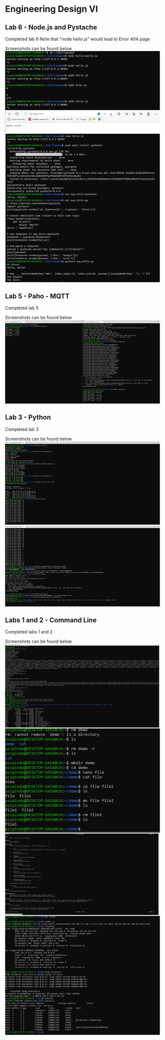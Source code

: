 # Engineering Design VI

## Lab 6 - Node.js and Pystache
Completed lab 6 
Note that "node hello.js" would lead to Error 404 page

Screenshots can be found below
![Lab_6_Screenshot_1.png](https://github.com/aszpindo/Engineering-Design-6/blob/main/Lab_Images/Lab_6_Screenshot_1.png)
![Lab_6_Screenshot_2.png](https://github.com/aszpindo/Engineering-Design-6/blob/main/Lab_Images/Lab_6_Screenshot_2.png)
![Lab_6_Screenshot_3.png](https://github.com/aszpindo/Engineering-Design-6/blob/main/Lab_Images/Lab_6_Screenshot_3.png)

## Lab 5 - Paho - MQTT
Completed lab 5 

Screenshots can be found below
![Lab_5_Screenshot_1.png](https://github.com/aszpindo/Engineering-Design-6/blob/main/Lab_Images/Lab_5_Screenshot_1.png)

## Lab 3 - Python
Completed lab 3 

Screenshots can be found below
![Lab_3_Screenshot_1.png](https://github.com/aszpindo/Engineering-Design-6/blob/main/Lab_Images/Lab_3_Screenshot_1.png)
![Lab_3_Screenshot_2.png](https://github.com/aszpindo/Engineering-Design-6/blob/main/Lab_Images/Lab_3_Screenshot_2.png)

## Labs 1 and 2 - Command Line
Completed labs 1 and 2 

Screenshots can be found below
![Lab_1_Screenshot_1.png](https://github.com/aszpindo/Engineering-Design-6/blob/main/Lab_Images/Lab_1_Screenshot_1.png)
![Lab_1_Screenshot_2.png](https://github.com/aszpindo/Engineering-Design-6/blob/main/Lab_Images/Lab_1_Screenshot_2.png)
![Lab_1_Screenshot_3.png](https://github.com/aszpindo/Engineering-Design-6/blob/main/Lab_Images/Lab_1_Screenshot_3.png)
![Lab_1_Screenshot_4.png](https://github.com/aszpindo/Engineering-Design-6/blob/main/Lab_Images/Lab_1_Screenshot_4.png)
